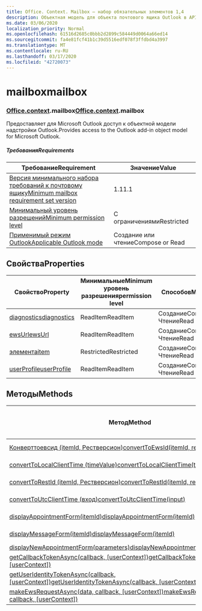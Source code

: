 ```yaml
---
title: Office. Context. Mailbox — набор обязательных элементов 1,4
description: Объектная модель для объекта почтового ящика Outlook в API надстроек Outlook (версия API почтовых ящиков 1,4).
ms.date: 03/06/2020
localization_priority: Normal
ms.openlocfilehash: 61516d2685c0bbb2d2899c584449d0064a66ed14
ms.sourcegitcommit: fa4e81fcf41b1c39d5516edf078f3ffdbd4a3997
ms.translationtype: MT
ms.contentlocale: ru-RU
ms.lasthandoff: 03/17/2020
ms.locfileid: "42720073"
---
```

# <a name="mailbox"></a><span data-ttu-id="315a8-103">mailbox</span><span class="sxs-lookup"><span data-stu-id="315a8-103">mailbox</span></span>

### <a name="officecontextmailbox"></a><span data-ttu-id="315a8-104">[Office](office.md)[.context](office.context.md).mailbox</span><span class="sxs-lookup"><span data-stu-id="315a8-104">[Office](office.md)[.context](office.context.md).mailbox</span></span>

<span data-ttu-id="315a8-105">Предоставляет для Microsoft Outlook доступ к объектной модели надстройки Outlook.</span><span class="sxs-lookup"><span data-stu-id="315a8-105">Provides access to the Outlook add-in object model for Microsoft Outlook.</span></span>

##### <a name="requirements"></a><span data-ttu-id="315a8-106">Требования</span><span class="sxs-lookup"><span data-stu-id="315a8-106">Requirements</span></span>

|<span data-ttu-id="315a8-107">Требование</span><span class="sxs-lookup"><span data-stu-id="315a8-107">Requirement</span></span>| <span data-ttu-id="315a8-108">Значение</span><span class="sxs-lookup"><span data-stu-id="315a8-108">Value</span></span>|
|---|---|
|[<span data-ttu-id="315a8-109">Версия минимального набора требований к почтовому ящику</span><span class="sxs-lookup"><span data-stu-id="315a8-109">Minimum mailbox requirement set version</span></span>](../../requirement-sets/outlook-api-requirement-sets.md)| <span data-ttu-id="315a8-110">1.1</span><span class="sxs-lookup"><span data-stu-id="315a8-110">1.1</span></span>|
|[<span data-ttu-id="315a8-111">Минимальный уровень разрешений</span><span class="sxs-lookup"><span data-stu-id="315a8-111">Minimum permission level</span></span>](../../../outlook/understanding-outlook-add-in-permissions.md)| <span data-ttu-id="315a8-112">С ограничениями</span><span class="sxs-lookup"><span data-stu-id="315a8-112">Restricted</span></span>|
|[<span data-ttu-id="315a8-113">Применимый режим Outlook</span><span class="sxs-lookup"><span data-stu-id="315a8-113">Applicable Outlook mode</span></span>](../../../outlook/outlook-add-ins-overview.md#extension-points)| <span data-ttu-id="315a8-114">Создание или чтение</span><span class="sxs-lookup"><span data-stu-id="315a8-114">Compose or Read</span></span>|

## <a name="properties"></a><span data-ttu-id="315a8-115">Свойства</span><span class="sxs-lookup"><span data-stu-id="315a8-115">Properties</span></span>

| <span data-ttu-id="315a8-116">Свойство</span><span class="sxs-lookup"><span data-stu-id="315a8-116">Property</span></span> | <span data-ttu-id="315a8-117">Минимальные</span><span class="sxs-lookup"><span data-stu-id="315a8-117">Minimum</span></span><br><span data-ttu-id="315a8-118">уровень разрешения</span><span class="sxs-lookup"><span data-stu-id="315a8-118">permission level</span></span> | <span data-ttu-id="315a8-119">Способов</span><span class="sxs-lookup"><span data-stu-id="315a8-119">Modes</span></span> | <span data-ttu-id="315a8-120">Тип возвращаемых данных</span><span class="sxs-lookup"><span data-stu-id="315a8-120">Return type</span></span> | <span data-ttu-id="315a8-121">Минимальные</span><span class="sxs-lookup"><span data-stu-id="315a8-121">Minimum</span></span><br><span data-ttu-id="315a8-122">набор требований</span><span class="sxs-lookup"><span data-stu-id="315a8-122">requirement set</span></span> |
|---|---|---|---|:---:|
| [<span data-ttu-id="315a8-123">diagnostics</span><span class="sxs-lookup"><span data-stu-id="315a8-123">diagnostics</span></span>](/javascript/api/outlook/office.mailbox?view=outlook-js-1.4#diagnostics) | <span data-ttu-id="315a8-124">ReadItem</span><span class="sxs-lookup"><span data-stu-id="315a8-124">ReadItem</span></span> | <span data-ttu-id="315a8-125">Создание</span><span class="sxs-lookup"><span data-stu-id="315a8-125">Compose</span></span><br><span data-ttu-id="315a8-126">Чтение</span><span class="sxs-lookup"><span data-stu-id="315a8-126">Read</span></span> | [<span data-ttu-id="315a8-127">Диагностики</span><span class="sxs-lookup"><span data-stu-id="315a8-127">Diagnostics</span></span>](/javascript/api/outlook/office.diagnostics?view=outlook-js-1.4) | [<span data-ttu-id="315a8-128">1.1</span><span class="sxs-lookup"><span data-stu-id="315a8-128">1.1</span></span>](../requirement-set-1.1/outlook-requirement-set-1.1.md) |
| [<span data-ttu-id="315a8-129">ewsUrl</span><span class="sxs-lookup"><span data-stu-id="315a8-129">ewsUrl</span></span>](/javascript/api/outlook/office.mailbox?view=outlook-js-1.4#ewsurl) | <span data-ttu-id="315a8-130">ReadItem</span><span class="sxs-lookup"><span data-stu-id="315a8-130">ReadItem</span></span> | <span data-ttu-id="315a8-131">Создание</span><span class="sxs-lookup"><span data-stu-id="315a8-131">Compose</span></span><br><span data-ttu-id="315a8-132">Чтение</span><span class="sxs-lookup"><span data-stu-id="315a8-132">Read</span></span> | <span data-ttu-id="315a8-133">String</span><span class="sxs-lookup"><span data-stu-id="315a8-133">String</span></span> | [<span data-ttu-id="315a8-134">1.1</span><span class="sxs-lookup"><span data-stu-id="315a8-134">1.1</span></span>](../requirement-set-1.1/outlook-requirement-set-1.1.md) |
| [<span data-ttu-id="315a8-135">элемента</span><span class="sxs-lookup"><span data-stu-id="315a8-135">item</span></span>](office.context.mailbox.item.md) | <span data-ttu-id="315a8-136">Restricted</span><span class="sxs-lookup"><span data-stu-id="315a8-136">Restricted</span></span> | <span data-ttu-id="315a8-137">Создание</span><span class="sxs-lookup"><span data-stu-id="315a8-137">Compose</span></span><br><span data-ttu-id="315a8-138">Чтение</span><span class="sxs-lookup"><span data-stu-id="315a8-138">Read</span></span> | [<span data-ttu-id="315a8-139">Элемент</span><span class="sxs-lookup"><span data-stu-id="315a8-139">Item</span></span>](/javascript/api/outlook/office.item?view=outlook-js-1.4) | [<span data-ttu-id="315a8-140">1.1</span><span class="sxs-lookup"><span data-stu-id="315a8-140">1.1</span></span>](../requirement-set-1.1/outlook-requirement-set-1.1.md) |
| [<span data-ttu-id="315a8-141">userProfile</span><span class="sxs-lookup"><span data-stu-id="315a8-141">userProfile</span></span>](/javascript/api/outlook/office.mailbox?view=outlook-js-1.4#userprofile) | <span data-ttu-id="315a8-142">ReadItem</span><span class="sxs-lookup"><span data-stu-id="315a8-142">ReadItem</span></span> | <span data-ttu-id="315a8-143">Создание</span><span class="sxs-lookup"><span data-stu-id="315a8-143">Compose</span></span><br><span data-ttu-id="315a8-144">Чтение</span><span class="sxs-lookup"><span data-stu-id="315a8-144">Read</span></span> | [<span data-ttu-id="315a8-145">UserProfile</span><span class="sxs-lookup"><span data-stu-id="315a8-145">UserProfile</span></span>](/javascript/api/outlook/office.userprofile?view=outlook-js-1.4) | [<span data-ttu-id="315a8-146">1.1</span><span class="sxs-lookup"><span data-stu-id="315a8-146">1.1</span></span>](../requirement-set-1.1/outlook-requirement-set-1.1.md) |

## <a name="methods"></a><span data-ttu-id="315a8-147">Методы</span><span class="sxs-lookup"><span data-stu-id="315a8-147">Methods</span></span>

| <span data-ttu-id="315a8-148">Метод</span><span class="sxs-lookup"><span data-stu-id="315a8-148">Method</span></span> | <span data-ttu-id="315a8-149">Минимальные</span><span class="sxs-lookup"><span data-stu-id="315a8-149">Minimum</span></span><br><span data-ttu-id="315a8-150">уровень разрешения</span><span class="sxs-lookup"><span data-stu-id="315a8-150">permission level</span></span> | <span data-ttu-id="315a8-151">Способов</span><span class="sxs-lookup"><span data-stu-id="315a8-151">Modes</span></span> | <span data-ttu-id="315a8-152">Минимальные</span><span class="sxs-lookup"><span data-stu-id="315a8-152">Minimum</span></span><br><span data-ttu-id="315a8-153">набор требований</span><span class="sxs-lookup"><span data-stu-id="315a8-153">requirement set</span></span> |
|---|---|---|:---:|
| [<span data-ttu-id="315a8-154">Конверттоевсид (itemId, Рестверсион)</span><span class="sxs-lookup"><span data-stu-id="315a8-154">convertToEwsId(itemId, restVersion)</span></span>](/javascript/api/outlook/office.mailbox?view=outlook-js-1.4#converttoewsid-itemid--restversion-) | <span data-ttu-id="315a8-155">Restricted</span><span class="sxs-lookup"><span data-stu-id="315a8-155">Restricted</span></span> | <span data-ttu-id="315a8-156">Создание</span><span class="sxs-lookup"><span data-stu-id="315a8-156">Compose</span></span><br><span data-ttu-id="315a8-157">Чтение</span><span class="sxs-lookup"><span data-stu-id="315a8-157">Read</span></span> | [<span data-ttu-id="315a8-158">1.3</span><span class="sxs-lookup"><span data-stu-id="315a8-158">1.3</span></span>](../requirement-set-1.3/outlook-requirement-set-1.3.md) |
| [<span data-ttu-id="315a8-159">convertToLocalClientTime (timeValue)</span><span class="sxs-lookup"><span data-stu-id="315a8-159">convertToLocalClientTime(timeValue)</span></span>](/javascript/api/outlook/office.mailbox?view=outlook-js-1.4#converttolocalclienttime-timevalue-) | <span data-ttu-id="315a8-160">ReadItem</span><span class="sxs-lookup"><span data-stu-id="315a8-160">ReadItem</span></span> | <span data-ttu-id="315a8-161">Создание</span><span class="sxs-lookup"><span data-stu-id="315a8-161">Compose</span></span><br><span data-ttu-id="315a8-162">Чтение</span><span class="sxs-lookup"><span data-stu-id="315a8-162">Read</span></span> | [<span data-ttu-id="315a8-163">1.1</span><span class="sxs-lookup"><span data-stu-id="315a8-163">1.1</span></span>](../requirement-set-1.1/outlook-requirement-set-1.1.md) |
| [<span data-ttu-id="315a8-164">convertToRestId (itemId, Рестверсион)</span><span class="sxs-lookup"><span data-stu-id="315a8-164">convertToRestId(itemId, restVersion)</span></span>](/javascript/api/outlook/office.mailbox?view=outlook-js-1.4#converttorestid-itemid--restversion-) | <span data-ttu-id="315a8-165">Restricted</span><span class="sxs-lookup"><span data-stu-id="315a8-165">Restricted</span></span> | <span data-ttu-id="315a8-166">Создание</span><span class="sxs-lookup"><span data-stu-id="315a8-166">Compose</span></span><br><span data-ttu-id="315a8-167">Чтение</span><span class="sxs-lookup"><span data-stu-id="315a8-167">Read</span></span> | [<span data-ttu-id="315a8-168">1.3</span><span class="sxs-lookup"><span data-stu-id="315a8-168">1.3</span></span>](../requirement-set-1.3/outlook-requirement-set-1.3.md) |
| [<span data-ttu-id="315a8-169">convertToUtcClientTime (вход)</span><span class="sxs-lookup"><span data-stu-id="315a8-169">convertToUtcClientTime(input)</span></span>](/javascript/api/outlook/office.mailbox?view=outlook-js-1.4#converttoutcclienttime-input-) | <span data-ttu-id="315a8-170">ReadItem</span><span class="sxs-lookup"><span data-stu-id="315a8-170">ReadItem</span></span> | <span data-ttu-id="315a8-171">Создание</span><span class="sxs-lookup"><span data-stu-id="315a8-171">Compose</span></span><br><span data-ttu-id="315a8-172">Чтение</span><span class="sxs-lookup"><span data-stu-id="315a8-172">Read</span></span> | [<span data-ttu-id="315a8-173">1.1</span><span class="sxs-lookup"><span data-stu-id="315a8-173">1.1</span></span>](../requirement-set-1.1/outlook-requirement-set-1.1.md) |
| [<span data-ttu-id="315a8-174">displayAppointmentForm(itemId)</span><span class="sxs-lookup"><span data-stu-id="315a8-174">displayAppointmentForm(itemId)</span></span>](/javascript/api/outlook/office.mailbox?view=outlook-js-1.4#displayappointmentform-itemid-) | <span data-ttu-id="315a8-175">ReadItem</span><span class="sxs-lookup"><span data-stu-id="315a8-175">ReadItem</span></span> | <span data-ttu-id="315a8-176">Создание</span><span class="sxs-lookup"><span data-stu-id="315a8-176">Compose</span></span><br><span data-ttu-id="315a8-177">Чтение</span><span class="sxs-lookup"><span data-stu-id="315a8-177">Read</span></span> | [<span data-ttu-id="315a8-178">1.1</span><span class="sxs-lookup"><span data-stu-id="315a8-178">1.1</span></span>](../requirement-set-1.1/outlook-requirement-set-1.1.md) |
| [<span data-ttu-id="315a8-179">displayMessageForm(itemId)</span><span class="sxs-lookup"><span data-stu-id="315a8-179">displayMessageForm(itemId)</span></span>](/javascript/api/outlook/office.mailbox?view=outlook-js-1.4#displaymessageform-itemid-) | <span data-ttu-id="315a8-180">ReadItem</span><span class="sxs-lookup"><span data-stu-id="315a8-180">ReadItem</span></span> | <span data-ttu-id="315a8-181">Создание</span><span class="sxs-lookup"><span data-stu-id="315a8-181">Compose</span></span><br><span data-ttu-id="315a8-182">Чтение</span><span class="sxs-lookup"><span data-stu-id="315a8-182">Read</span></span> | [<span data-ttu-id="315a8-183">1.1</span><span class="sxs-lookup"><span data-stu-id="315a8-183">1.1</span></span>](../requirement-set-1.1/outlook-requirement-set-1.1.md) |
| [<span data-ttu-id="315a8-184">displayNewAppointmentForm(parameters)</span><span class="sxs-lookup"><span data-stu-id="315a8-184">displayNewAppointmentForm(parameters)</span></span>](/javascript/api/outlook/office.mailbox?view=outlook-js-1.4#displaynewappointmentform-parameters-) | <span data-ttu-id="315a8-185">ReadItem</span><span class="sxs-lookup"><span data-stu-id="315a8-185">ReadItem</span></span> | <span data-ttu-id="315a8-186">Чтение</span><span class="sxs-lookup"><span data-stu-id="315a8-186">Read</span></span> | [<span data-ttu-id="315a8-187">1.1</span><span class="sxs-lookup"><span data-stu-id="315a8-187">1.1</span></span>](../requirement-set-1.1/outlook-requirement-set-1.1.md) |
| <span data-ttu-id="315a8-188">[getCallbackTokenAsync(callback, [userContext])](/javascript/api/outlook/office.mailbox?view=outlook-js-1.4#getcallbacktokenasync-callback--usercontext-)</span><span class="sxs-lookup"><span data-stu-id="315a8-188">[getCallbackTokenAsync(callback, [userContext])](/javascript/api/outlook/office.mailbox?view=outlook-js-1.4#getcallbacktokenasync-callback--usercontext-)</span></span> | <span data-ttu-id="315a8-189">ReadItem</span><span class="sxs-lookup"><span data-stu-id="315a8-189">ReadItem</span></span> | <span data-ttu-id="315a8-190">Создание</span><span class="sxs-lookup"><span data-stu-id="315a8-190">Compose</span></span><br><span data-ttu-id="315a8-191">Чтение</span><span class="sxs-lookup"><span data-stu-id="315a8-191">Read</span></span> | [<span data-ttu-id="315a8-192">1.3</span><span class="sxs-lookup"><span data-stu-id="315a8-192">1.3</span></span>](../requirement-set-1.3/outlook-requirement-set-1.3.md)<br>[<span data-ttu-id="315a8-193">1.1</span><span class="sxs-lookup"><span data-stu-id="315a8-193">1.1</span></span>](../requirement-set-1.1/outlook-requirement-set-1.1.md) |
| <span data-ttu-id="315a8-194">[getUserIdentityTokenAsync(callback, [userContext])](/javascript/api/outlook/office.mailbox?view=outlook-js-1.4#getuseridentitytokenasync-callback--usercontext-)</span><span class="sxs-lookup"><span data-stu-id="315a8-194">[getUserIdentityTokenAsync(callback, [userContext])](/javascript/api/outlook/office.mailbox?view=outlook-js-1.4#getuseridentitytokenasync-callback--usercontext-)</span></span> | <span data-ttu-id="315a8-195">ReadItem</span><span class="sxs-lookup"><span data-stu-id="315a8-195">ReadItem</span></span> | <span data-ttu-id="315a8-196">Создание</span><span class="sxs-lookup"><span data-stu-id="315a8-196">Compose</span></span><br><span data-ttu-id="315a8-197">Чтение</span><span class="sxs-lookup"><span data-stu-id="315a8-197">Read</span></span> | [<span data-ttu-id="315a8-198">1.1</span><span class="sxs-lookup"><span data-stu-id="315a8-198">1.1</span></span>](../requirement-set-1.1/outlook-requirement-set-1.1.md) |
| <span data-ttu-id="315a8-199">[makeEwsRequestAsync(data, callback, [userContext])](/javascript/api/outlook/office.mailbox?view=outlook-js-1.4#makeewsrequestasync-data--callback--usercontext-)</span><span class="sxs-lookup"><span data-stu-id="315a8-199">[makeEwsRequestAsync(data, callback, [userContext])](/javascript/api/outlook/office.mailbox?view=outlook-js-1.4#makeewsrequestasync-data--callback--usercontext-)</span></span> | <span data-ttu-id="315a8-200">ReadWriteMailbox</span><span class="sxs-lookup"><span data-stu-id="315a8-200">ReadWriteMailbox</span></span> | <span data-ttu-id="315a8-201">Создание</span><span class="sxs-lookup"><span data-stu-id="315a8-201">Compose</span></span><br><span data-ttu-id="315a8-202">Чтение</span><span class="sxs-lookup"><span data-stu-id="315a8-202">Read</span></span> | [<span data-ttu-id="315a8-203">1.1</span><span class="sxs-lookup"><span data-stu-id="315a8-203">1.1</span></span>](../requirement-set-1.1/outlook-requirement-set-1.1.md) |

